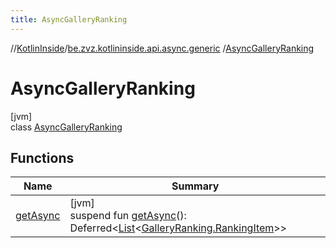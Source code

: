 ```yaml
---
title: AsyncGalleryRanking
---
```

//[KotlinInside](../../../index.html)/[be.zvz.kotlininside.api.async.generic](../index.html)
/[AsyncGalleryRanking](index.html)

# AsyncGalleryRanking

[jvm]\
class [AsyncGalleryRanking](index.html)

## Functions

| Name | Summary |
|---|---|
| [getAsync](get-async.html) | [jvm]<br>suspend fun [getAsync](get-async.html)(): Deferred<[List](https://kotlinlang.org/api/latest/jvm/stdlib/kotlin.collections/-list/index.html)<[GalleryRanking.RankingItem](../../be.zvz.kotlininside.api.generic/-gallery-ranking/-ranking-item/index.html)>> |

